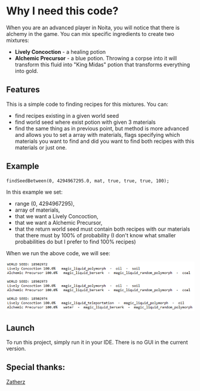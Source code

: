 # Why I need this code?
When you are an advanced player in Noita, you will notice that there is alchemy in the game. You can mix specific ingredients to create two mixtures:
* **Lively Concoction** - a healing potion
* **Alchemic Precursor** - a blue potion. Throwing a corpse into it will transform this fluid into "King Midas" potion that transforms everything into gold.


## Features
This is a simple code to finding recipes for this mixtures. You can:
- find recipes existing in a given world seed
- find world seed where exist potion with given 3 materials
- find the same thing as in previous point, but method is more advanced and allows you to set a array with materials, flags specifying which materials you want to find and did you want to find both recipes with this materials or just one.


## Example
```
findSeedBetween(0, 4294967295.0, mat, true, true, true, 100);
```
In this example we set:
- range (0, 4294967295), 
- array of materials, 
- that we want a Lively Concoction,
- that we want a Alchemic Precursor,
- that the return world seed must contain both recipes with our materials that there must by 100% of probability (I don't know what smaller probabilities do but I prefer to find 100% recipes)

When we run the above code, we will see:

![image](images/exampleResult.PNG)


## Launch
To run this project, simply run it in your IDE. There is no GUI in the current version.


## Special thanks:
[Zatherz](http://zatherz.github.io/noita/)
